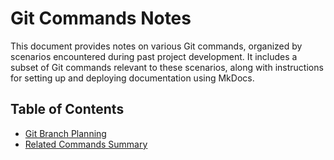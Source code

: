 # Git Commands Notes

This document provides notes on various Git commands, organized by scenarios encountered during past project development. It includes a subset of Git commands relevant to these scenarios, along with instructions for setting up and deploying documentation using MkDocs.

## Table of Contents

- [Git Branch Planning](git-branch-planning.md)
- [Related Commands Summary](related-commands-summary.md)
